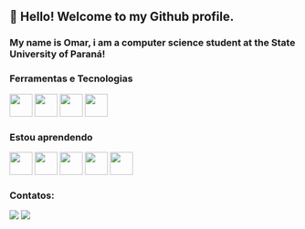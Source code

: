 ## 👋 Hello! Welcome to my Github profile.
### My name is Omar, i am a computer science student at the State University of Paraná!


### Ferramentas e Tecnologias
<img src="https://cdn.jsdelivr.net/gh/devicons/devicon/icons/javascript/javascript-original.svg" width="40" height="40" />
<img src="https://cdn.jsdelivr.net/gh/devicons/devicon/icons/html5/html5-original.svg" width="40" height="40" />
<img src="https://cdn.jsdelivr.net/gh/devicons/devicon/icons/css3/css3-original.svg" width="40" height="40" />
<img src="https://cdn.jsdelivr.net/gh/devicons/devicon/icons/java/java-original.svg" width="40" height="40" />

### Estou aprendendo
<div>
    <img src="https://cdn.jsdelivr.net/gh/devicons/devicon/icons/angularjs/angularjs-original.svg" width="40" height="40" />
    <img src="https://cdn.jsdelivr.net/gh/devicons/devicon/icons/react/react-original.svg" width="40" height="40"/>
    <img src="https://cdn.jsdelivr.net/gh/devicons/devicon/icons/go/go-original-wordmark.svg" width="40" height="40" />
    <img src="https://cdn.jsdelivr.net/gh/devicons/devicon/icons/nodejs/nodejs-original.svg" width="40" height="40" />
    <img src="https://cdn.jsdelivr.net/gh/devicons/devicon/icons/mongodb/mongodb-original.svg" width="40" height="40" />
</div>

### Contatos:
<div>
    <a href = "mailto:omarmahmoud3611@gmail.com"><img src="https://img.shields.io/badge/Gmail-D14836?style=for-the-badge&logo=gmail&logoColor=white" target="_blank"></a>
    <a href = "https://www.linkedin.com/in/omar-mahmoud-1542761b1/" target="_blank"><img src="https://img.shields.io/badge/-LinkedIn-%230077B5?style=for-the-badge&logo=linkedin&logoColor=white" target="_blank"></a>   
</div>
